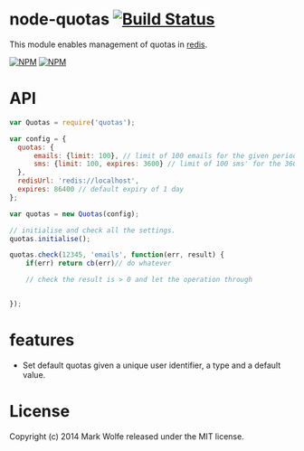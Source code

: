 # node-quotas [![Build Status](https://drone.io/github.com/wolfeidau/node-quotas/status.png)](https://drone.io/github.com/wolfeidau/node-quotas/latest)

This module enables management of quotas in [redis](http://redis.io/).

[![NPM](https://nodei.co/npm/node-quotas.png)](https://nodei.co/npm/node-quotas/)
[![NPM](https://nodei.co/npm-dl/node-quotas.png)](https://nodei.co/npm/node-quotas/)

# API

```javascript
var Quotas = require('quotas');

var config = {
  quotas: {
      emails: {limit: 100}, // limit of 100 emails for the given period
      sms: {limit: 100, expires: 3600} // limit of 100 sms' for the 3600 seconds (5 minutes)
  },
  redisUrl: 'redis://localhost',
  expires: 86400 // default expiry of 1 day
};

var quotas = new Quotas(config);

// initialise and check all the settings.
quotas.initialise();

quotas.check(12345, 'emails', function(err, result) {
    if(err) return cb(err)// do whatever

    // check the result is > 0 and let the operation through


});


```



# features

* Set default quotas given a unique user identifier, a type and a default value.

# License

Copyright (c) 2014 Mark Wolfe released under the MIT license.